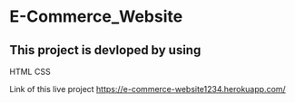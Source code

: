 # E-Commerce_Website
## This project is devloped by using
HTML
CSS
 
 Link of this live project 
 https://e-commerce-website1234.herokuapp.com/
